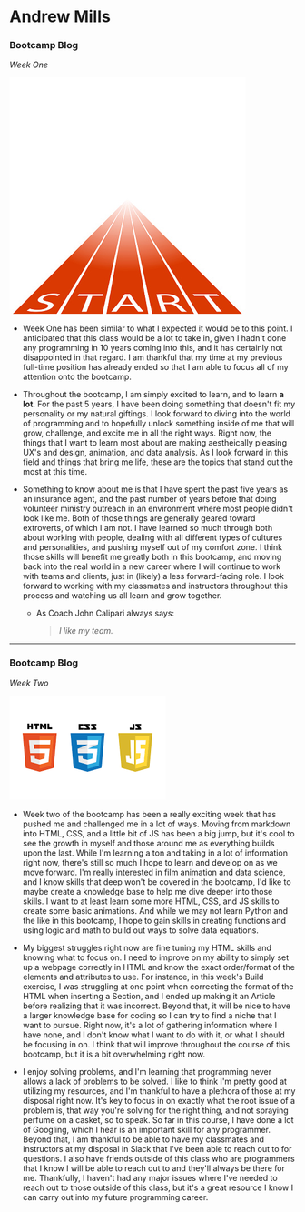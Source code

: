 # **Andrew Mills**
### Bootcamp Blog

*Week One*

![Image of Starting Line](/img/istockphoto-951162450-170667a.jpg)

* Week One has been similar to what I expected it would be to this point. I anticipated that this class would be a lot to take in, given I hadn't done any programming in 10 years coming into this, and it has certainly not disappointed in that regard. I am thankful that my time at my previous full-time position has already ended so that I am able to focus all of my attention onto the bootcamp.
* Throughout the bootcamp, I am simply excited to learn, and to learn **a lot**. For the past 5 years, I have been doing something that doesn't fit my personality or my natural giftings. I look forward to diving into the world of programming and to hopefully unlock something inside of me that will grow, challenge, and excite me in all the right ways. Right now, the things that I want to learn most about are making aestheically pleasing UX's and design, animation, and data analysis. As I look forward in this field and things that bring me life, these are the topics that stand out the most at this time.
* Something to know about me is that I have spent the past five years as an insurance agent, and the past number of years before that doing volunteer ministry outreach in an environment where most people didn't look like me. Both of those things are generally geared toward extroverts, of which I am not. I have learned so much through both about working with people, dealing with all different types of cultures and personalities, and pushing myself out of my comfort zone. I think those skills will benefit me greatly both in this bootcamp, and moving back into the real world in a new career where I will continue to work with teams and clients, just in (likely) a less forward-facing role. I look forward to working with my classmates and instructors throughout this process and watching us all learn and grow together.

  * As Coach John Calipari always says:
    > *I like my team.*
___

### Bootcamp Blog

*Week Two*

![Image of HTML CSS JS logos](/img/htmlcssjs.png)

* Week two of the bootcamp has been a really exciting week that has pushed me and challenged me in a lot of ways. Moving from markdown into HTML, CSS, and a little bit of JS has been a big jump, but it's cool to see the growth in myself and those around me as everything builds upon the last. While I'm learning a ton and taking in a lot of information right now, there's still so much I hope to learn and develop on as we move forward. I'm really interested in film animation and data science, and I know skills that deep won't be covered in the bootcamp, I'd like to maybe create a knowledge base to help me dive deeper into those skills. I want to at least learn some more HTML, CSS, and JS skills to create some basic animations. And while we may not learn Python and the like in this bootcamp, I hope to gain skills in creating functions and using logic and math to build out ways to solve data equations.

* My biggest struggles right now are fine tuning my HTML skills and knowing what to focus on. I need to improve on my ability to simply set up a webpage correctly in HTML and know the exact order/format of the elements and attributes to use. For instance, in this week's Build exercise, I was struggling at one point when correcting the format of the HTML when inserting a Section, and I ended up making it an Article before realizing that it was incorrect. Beyond that, it will be nice to have a larger knowledge base for coding so I can try to find a niche that I want to pursue. Right now, it's a lot of gathering information where I have none, and I don't know what I want to do with it, or what I should be focusing in on. I think that will improve throughout the course of this bootcamp, but it is a bit overwhelming right now.

* I enjoy solving problems, and I'm learning that programming never allows a lack of problems to be solved. I like to think I'm pretty good at utilizing my resources, and I'm thankful to have a plethora of those at my disposal right now. It's key to focus in on exactly what the root issue of a problem is, that way you're solving for the right thing, and not spraying perfume on a casket, so to speak. So far in this course, I have done a lot of Googling, which I hear is an important skill for any programmer. Beyond that, I am thankful to be able to have my classmates and instructors at my disposal in Slack that I've been able to reach out to for questions. I also have friends outside of this class who are programmers that I know I will be able to reach out to and they'll always be there for me. Thankfully, I haven't had any major issues where I've needed to reach out to those outside of this class, but it's a great resource I know I can carry out into my future programming career.